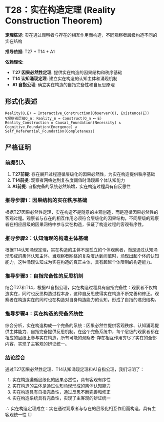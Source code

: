 # T28：实在构造定理 (Reality Construction Theorem)

**定理陈述**: 实在通过观察者与存在的相互作用而构造，不同观察者层级构造不同的实在结构

**推导依据**: T27 + T14 + A1

**依赖理论**:
- **T27 因果必然性定理**: 提供实在构造的因果结构和秩序基础
- **T14 认知涌现定理**: 建立实在构造的认知主体和涌现机制
- **A1 自指公理**: 确立实在构造的自指完备性和自反思原理

## 形式化表述  
```  
Reality(O,E) = Interactive_Construction(Observer(O), Existence(E))  
∀观察者层级O_n: Reality_n = Construct(O_n ⟷ E)  
Reality_Construction ≡ Causal_Foundation(Necessity) ∧ Cognitive_Foundation(Emergence) ∧ Self_Referential_Foundation(Completeness)
```  

## 严格证明

### 前提引入
1. **T27前提**: 存在展开过程遵循层级化的因果必然性，为实在构造提供秩序基础
2. **T14前提**: 观察者网络达到复杂度阈值时涌现超个体认知能力
3. **A1前提**: 自指完备的系统必然熵增，实在构造过程具有自反思性

### 推导步骤1：因果结构的实在秩序基础
根据T27因果必然性定理，实在构造不是随意的主观创造，而是遵循因果必然性的客观过程。观察者与存在的相互作用必须符合层级化的因果结构，不同层级的观察者在相应层级的因果网络中参与实在构造，保证了构造过程的客观有序性。

### 推导步骤2：认知涌现的构造主体基础
根据T14认知涌现定理，实在构造的主体不是孤立的个体观察者，而是通过认知涌现形成的集体认知主体。当观察者网络的复杂度达到阈值时，涌现出超个体的认知能力，这种涌现认知成为实在构造的真正主体，具有超越个体限制的构造能力。

### 推导步骤3：自指完备性的反思机制
结合T27和T14，根据A1自指公理，实在构造过程具有自指完备性：观察者不仅构造实在，同时也反思构造过程本身，这种自反思使得实在构造不断完善和修正。观察者在构造实在的同时也在构造对自身构造能力的认知，形成了自指的递归结构。

### 推导步骤4：实在构造的完备系统性
综合分析，实在构造构成一个完备的系统：因果必然性提供客观秩序、认知涌现提供主体能力、自指完备提供反思机制。在这个完备系统中，每个层级的观察者都在相应的层级上参与实在构造，所有可能的观察者-存在相互作用穷尽了实在的全部内容，实现了主客观的辨证统一。

### 结论综合
通过T27因果必然性定理、T14认知涌现定理和A1自指公理，我们证明了：
1. 实在构造遵循层级化的因果必然性，具有客观有序性
2. 实在构造的主体是通过认知涌现形成的集体认知能力
3. 实在构造具有自指完备性，通过反思不断完善和修正
4. 实在构造系统具有完备性，实现了主客观的辨证统一

∴ 实在构造定理成立：实在通过观察者与存在的层级化相互作用而构造，具有主客观统一性 □  